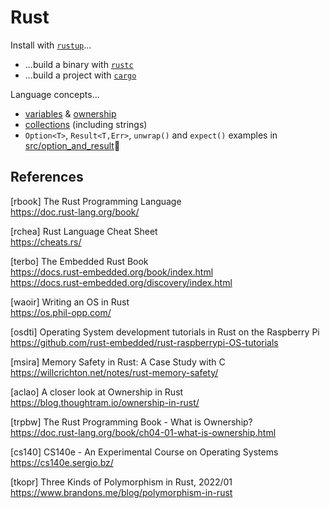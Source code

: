 # Rust

Install with [`rustup`](doc/tools/rustup.md)...

* ...build a binary with [`rustc`](doc/tools/rustc.md)
* ...build a project with [`cargo`](doc/tools/cargo.md)

Language concepts...

* [variables](doc/variables.md) & [ownership](doc/ownership.md)
* [collections](doc/collections.md) (including strings)
* `Option<T>`, `Result<T,Err>`, `unwrap()` and `expect()` examples in [src/option_and_result](src/option_and_result)

## References

[rbook] The Rust Programming Language  
<https://doc.rust-lang.org/book/>

[rchea] Rust Language Cheat Sheet  
<https://cheats.rs/>

[terbo] The Embedded Rust Book  
<https://docs.rust-embedded.org/book/index.html>  
<https://docs.rust-embedded.org/discovery/index.html>

[waoir] Writing an OS in Rust  
<https://os.phil-opp.com/>

[osdti] Operating System development tutorials in Rust on the Raspberry Pi  
<https://github.com/rust-embedded/rust-raspberrypi-OS-tutorials>

[msira] Memory Safety in Rust: A Case Study with C  
<https://willcrichton.net/notes/rust-memory-safety/>

[aclao] A closer look at Ownership in Rust  
<https://blog.thoughtram.io/ownership-in-rust/>

[trpbw] The Rust Programming Book - What is Ownership?  
<https://doc.rust-lang.org/book/ch04-01-what-is-ownership.html>

[cs140] CS140e - An Experimental Course on Operating Systems  
<https://cs140e.sergio.bz/>

[tkopr] Three Kinds of Polymorphism in Rust, 2022/01  
<https://www.brandons.me/blog/polymorphism-in-rust>
